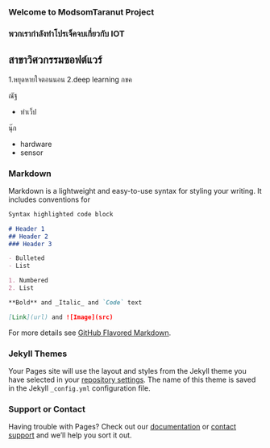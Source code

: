 ### Welcome to ModsomTaranut Project

### พวกเรากำลังทำโปรเจ็คจบเกี่ยวกับ IOT 
## สาขาวิศวกรรมซอฟต์แวร์

1.หยุดหายใจตอนนอน
2.deep learning กขค

ณัฐ 
- ทำเว็ป

นุ๊ก 
- hardware
- sensor


### Markdown

Markdown is a lightweight and easy-to-use syntax for styling your writing. It includes conventions for

```markdown
Syntax highlighted code block

# Header 1
## Header 2
### Header 3

- Bulleted
- List

1. Numbered
2. List

**Bold** and _Italic_ and `Code` text

[Link](url) and ![Image](src)
```

For more details see [GitHub Flavored Markdown](https://guides.github.com/features/mastering-markdown/).

### Jekyll Themes

Your Pages site will use the layout and styles from the Jekyll theme you have selected in your [repository settings](https://github.com/chaosnerd/modsomtaranut/settings). The name of this theme is saved in the Jekyll `_config.yml` configuration file.

### Support or Contact

Having trouble with Pages? Check out our [documentation](https://help.github.com/categories/github-pages-basics/) or [contact support](https://github.com/contact) and we’ll help you sort it out.
